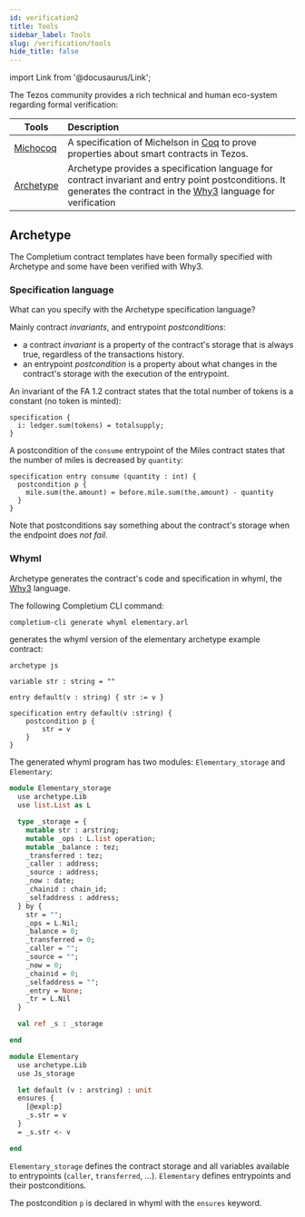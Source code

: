 ```yaml
---
id: verification2
title: Tools
sidebar_label: Tools
slug: /verification/tools
hide_title: false
---
```

import Link from '@docusaurus/Link';

The <Link to='/docs/dapp-tools/tezos'>Tezos</Link> community provides a rich technical and human eco-system regarding formal verification:

| Tools | Description |
| -- | :-- |
| <a href='https://gitlab.com/nomadic-labs/mi-cho-coq/' target='_blank'>Michocoq</a> | A specification of Michelson in <a href='https://coq.inria.fr/' target='_blank'>Coq</a> to prove properties about smart contracts in Tezos. |
| <a href='https://archetype-lang.org/'>Archetype</a> | Archetype provides a specification language for contract invariant and entry point postconditions. It generates the contract in the <a href='http://why3.lri.fr/' target='_blank'>Why3</a> language for verification |

## Archetype

The Completium <Link to='/docs/templates'>contract templates</Link> have been formally specified with Archetype and some have been verified with Why3.

### Specification language

What can you specify with the Archetype <Link to='https://docs.archetype-lang.org/archetype-language/contract-specification'>specification language</Link>?

Mainly contract *invariants*, and entrypoint *postconditions*:
* a contract *invariant* is a property of the contract's storage that is always true, regardless of the transactions history.
* an entrypoint *postcondition* is a property about what changes in the contract's storage with the execution of the entrypoint.

An invariant of the <Link to='/docs/templates/fa12'>FA 1.2</Link> contract states that the total number of tokens is a constant (no token is minted):

```archetype
specification {
  i: ledger.sum(tokens) = totalsupply;
}
```

A postcondition of the `consume` entrypoint of the <Link to='/docs/templates/miles'>Miles</Link> contract states that the number of miles is decreased by `quantity`:

```archetype
specification entry consume (quantity : int) {
  postcondition p {
    mile.sum(the.amount) = before.mile.sum(the.amount) - quantity
  }
}
```

Note that postconditions say something about the contract's storage when the endpoint does *not fail*.

### Whyml

Archetype generates the contract's code and specification in whyml, the <a href='http://why3.lri.fr/' target='_blank'>Why3</a> language.

The following <Link to='/docs/cli'>Completium CLI</Link> command:

```bash
completium-cli generate whyml elementary.arl
```

generates the whyml version of the elementary archetype example contract:

```archetype title="elementary.arl"
archetype js

variable str : string = ""

entry default(v : string) { str := v }

specification entry default(v :string) {
    postcondition p {
        str = v
    }
}
```

The generated whyml program has two modules: `Elementary_storage` and `Elementary`:

```ocaml {6,37-42} title="elementary.mlw"
module Elementary_storage
  use archetype.Lib
  use list.List as L

  type _storage = {
    mutable str : arstring;
    mutable _ops : L.list operation;
    mutable _balance : tez;
    _transferred : tez;
    _caller : address;
    _source : address;
    _now : date;
    _chainid : chain_id;
    _selfaddress : address;
  } by {
    str = "";
    _ops = L.Nil;
    _balance = 0;
    _transferred = 0;
    _caller = "";
    _source = "";
    _now = 0;
    _chainid = 0;
    _selfaddress = "";
    _entry = None;
    _tr = L.Nil
  }

  val ref _s : _storage

end

module Elementary
  use archetype.Lib
  use Js_storage

  let default (v : arstring) : unit
  ensures {
    [@expl:p]
    _s.str = v
  }
  = _s.str <- v

end
```

`Elementary_storage` defines the contract storage and all variables available to entrypoints (`caller`, `transferred`, ...). `Elementary` defines entrypoints and their postconditions.

The postcondition `p` is declared in whyml with the `ensures` keyword.

